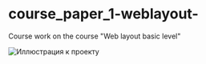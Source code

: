 # course_paper_1-weblayout-
Course work on the course "Web layout basic level"

![Иллюстрация к проекту]([https://github.com/jon/coolproject/raw/master/image/image.png](https://github.com/romahawk-ru/course_paper_1-weblayout/blob/main/Desktop-1920.jpg))
